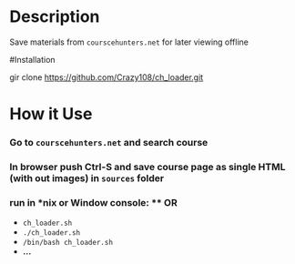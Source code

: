 # Description
Save materials from `courscehunters.net` for later viewing offline

#Installation

gir clone https://github.com/Crazy108/ch_loader.git

# How it Use
### Go to `courscehunters.net` and search course
### In browser push Ctrl-S and save course page as single HTML (with out images) in `sources` folder
### run in *nix or Window console: ** OR
- `ch_loader.sh`
- `./ch_loader.sh`
- `/bin/bash ch_loader.sh`
- **...**

